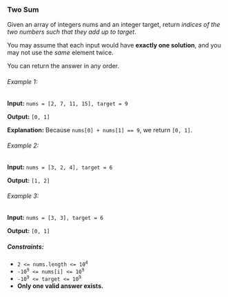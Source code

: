 <h3>Two Sum</h3>

<p>Given an array of integers nums and an integer target, return <i>indices of the two numbers such that they add up to target</i>.</p>
<p>You may assume that each input would have <b>exactly one solution</b>, and you may not use the <i>same</i> element twice.</p>
<p>You can return the answer in any order.</p>

<h6>Example 1:</h6>
<p><b>Input:</b> <code>nums = [2, 7, 11, 15], target = 9</code></p>
<p><b>Output:</b> <code>[0, 1]</code></p>
<p><b>Explanation:</b> Because <code>nums[0] + nums[1] == 9</code>, we return <code>[0, 1]</code>.

<h6>Example 2:</h6>
<p><b>Input:</b> <code>nums = [3, 2, 4], target = 6</code></p>
<p><b>Output:</b> <code>[1, 2]</code></p>

<h6>Example 3:</h6>
<p><b>Input:</b> <code>nums = [3, 3], target = 6</code></p>
<p><b>Output:</b> <code>[0, 1]</code></p>

<h5>Constraints:</h5>
<ul>
    <li><code>2 <= nums.length <= 10<sup>4</sup></code></li>
    <li><code>-10<sup>9</sup> <= nums[i] <= 10<sup>9</sup></code></li>
    <li><code>-10<sup>9</sup> <= target <= 10<sup>9</sup></code></li>
    <li><b>Only one valid answer exists.</b></li>
</ul>